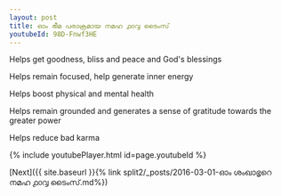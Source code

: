 ```yaml
---
layout: post
title: ഓം ഭീമ പരാക്രമായ നമഹ ൧൦൮ ടൈംസ്
youtubeId: 98D-Fnwf3HE
---
```

 
 
Helps get goodness, bliss and peace and God's blessings
 
Helps remain focused, help generate inner energy 
 
Helps boost physical and mental health 
 
Helps remain grounded and generates a sense of gratitude towards the greater power 
 
Helps reduce bad karma
 
 
 
 


{% include youtubePlayer.html id=page.youtubeId %}
 
[Next]({{ site.baseurl }}{% link  split2/_posts/2016-03-01-ഓം ശംഖാഭൃറെ നമഹ ൧൦൮ ടൈംസ്.md%})
 
